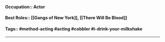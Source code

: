 #### Occupation:: Actor
#### Best Roles:: [[Gangs of New York]], [[There Will Be Blood]]
#### Tags:: #method-acting #acting #cobbler #i-drink-your-milkshake

---


